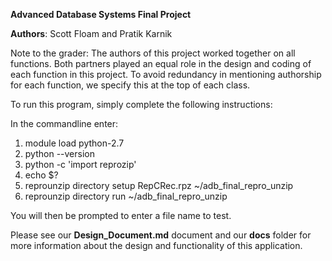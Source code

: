 **Advanced Database Systems Final Project**

**Authors**: Scott Floam and Pratik Karnik

Note to the grader: The authors of this project worked together on all functions. Both partners played an equal role in the design and coding of each function in this project. To avoid redundancy in mentioning authorship for each function, we specify this at the top of each class.

To run this program, simply complete the following instructions:

In the commandline enter:
  1. module load python-2.7
  2. python --version
  3. python -c 'import reprozip'
  4. echo $?
  5. reprounzip directory setup RepCRec.rpz ~/adb_final_repro_unzip
  6. reprounzip directory run ~/adb_final_repro_unzip
  
  You will then be prompted to enter a file name to test.
  
  Please see our **Design_Document.md** document and our **docs** folder for more information about the design and functionality of this application.
  
